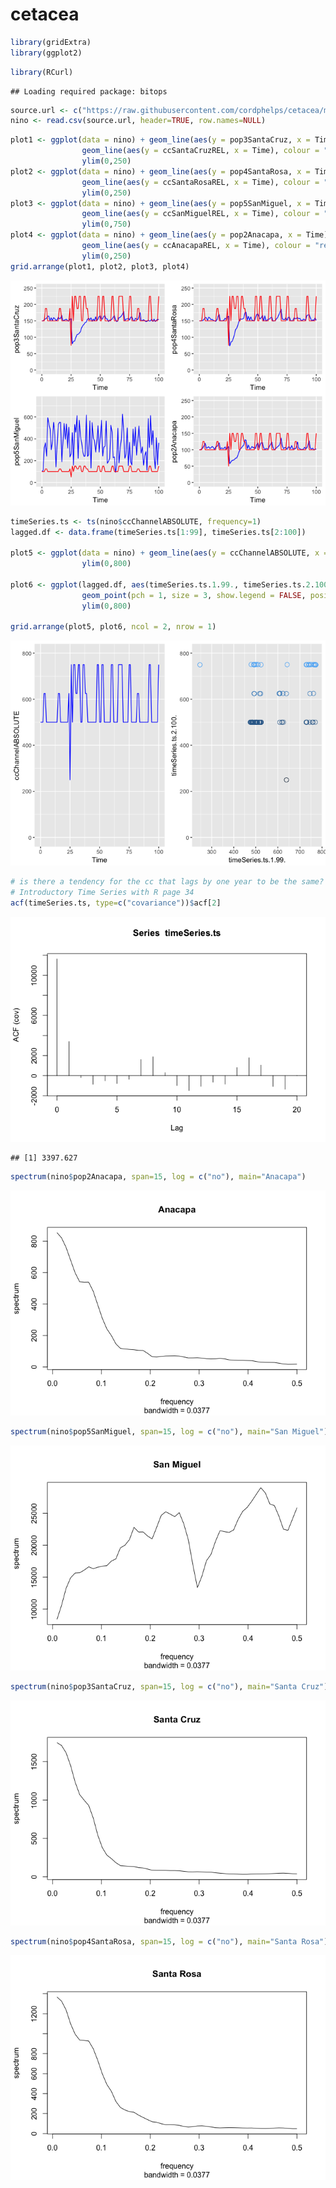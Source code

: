 cetacea
================

``` r
library(gridExtra)
library(ggplot2)
```

``` r
library(RCurl)
```

    ## Loading required package: bitops

``` r
source.url <- c("https://raw.githubusercontent.com/cordphelps/cetacea/master/V81.csv")
nino <- read.csv(source.url, header=TRUE, row.names=NULL)
```

``` r
plot1 <- ggplot(data = nino) + geom_line(aes(y = pop3SantaCruz, x = Time), colour = "blue")  +
                geom_line(aes(y = ccSantaCruzREL, x = Time), colour = "red") +
                ylim(0,250)
plot2 <- ggplot(data = nino) + geom_line(aes(y = pop4SantaRosa, x = Time), colour = "blue") + 
                geom_line(aes(y = ccSantaRosaREL, x = Time), colour = "red") +
                ylim(0,250)
plot3 <- ggplot(data = nino) + geom_line(aes(y = pop5SanMiguel, x = Time), colour = "blue") + 
                geom_line(aes(y = ccSanMiguelREL, x = Time), colour = "red") +
                ylim(0,750)
plot4 <- ggplot(data = nino) + geom_line(aes(y = pop2Anacapa, x = Time), colour = "blue") + 
                geom_line(aes(y = ccAnacapaREL, x = Time), colour = "red") +
                ylim(0,250)
grid.arrange(plot1, plot2, plot3, plot4)
```

![](cetacea_files/figure-markdown_github/unnamed-chunk-3-1.png)

``` r
timeSeries.ts <- ts(nino$ccChannelABSOLUTE, frequency=1)
lagged.df <- data.frame(timeSeries.ts[1:99], timeSeries.ts[2:100])

plot5 <- ggplot(data = nino) + geom_line(aes(y = ccChannelABSOLUTE, x = Time), colour = "blue") + 
                ylim(0,800)

plot6 <- ggplot(lagged.df, aes(timeSeries.ts.1.99., timeSeries.ts.2.100., color = timeSeries.ts.2.100.)) +
                geom_point(pch = 1, size = 3, show.legend = FALSE, position = position_jitterdodge(dodge.width = 0.75, jitter.height = 0.75) ) +
                ylim(0,800)

grid.arrange(plot5, plot6, ncol = 2, nrow = 1)
```

![](cetacea_files/figure-markdown_github/unnamed-chunk-4-1.png)

``` r
# is there a tendency for the cc that lags by one year to be the same?
# Introductory Time Series with R page 34
acf(timeSeries.ts, type=c("covariance"))$acf[2]
```

![](cetacea_files/figure-markdown_github/unnamed-chunk-5-1.png)

    ## [1] 3397.627

``` r
spectrum(nino$pop2Anacapa, span=15, log = c("no"), main="Anacapa")
```

![](cetacea_files/figure-markdown_github/unnamed-chunk-6-1.png)

``` r
spectrum(nino$pop5SanMiguel, span=15, log = c("no"), main="San Miguel")
```

![](cetacea_files/figure-markdown_github/unnamed-chunk-6-2.png)

``` r
spectrum(nino$pop3SantaCruz, span=15, log = c("no"), main="Santa Cruz")
```

![](cetacea_files/figure-markdown_github/unnamed-chunk-6-3.png)

``` r
spectrum(nino$pop4SantaRosa, span=15, log = c("no"), main="Santa Rosa")
```

![](cetacea_files/figure-markdown_github/unnamed-chunk-6-4.png)
